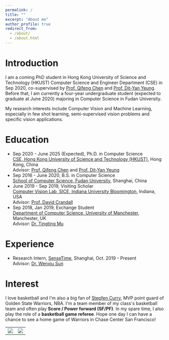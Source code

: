 ```yaml
---
permalink: /
title: ""
excerpt: "About me"
author_profile: true
redirect_from: 
  - /about/
  - /about.html
---
```


# Introduction

I am a coming PhD student in Hong Kong University of Science and Technology (HKUST) Computer Science and Engineer Department (CSE) in Sep 2020, co-supervised by [Prof. Qifeng Chen](https://cqf.io/) and [Prof. Dit-Yan Yeung](https://sites.google.com/view/dyyeung/home?authuser=0). Before that, I am currently a four-year undergraduate student (expected to graduate at June 2020) majoring in Computer Science in Fudan University.

My research interests include Computer Vision and Machine Learning, especially in few shot learning, semi-supervised vision problems and specific vision applications.



# Education

- Sep 2020 - June 2025 (Expected), Ph.D. in Computer Science
  <br /> [CSE, Hong Kong University of Science and Technology (HKUST)](https://www.cse.ust.hk/), Hong Kong, China
  <br /> Advisor: [Prof. Qifeng Chen](https://cqf.io/) and [Prof. Dit-Yan Yeung](https://sites.google.com/view/dyyeung/home?authuser=0)
- Sep 2016 - June 2020, B.S. in Computer Science
  <br /> [School of Computer Science, Fudan University](http://www.cs.fudan.edu.cn/), Shanghai, China
- June 2019 - Sep 2019, Visiting Scholar
  <br /> [Computer Vision Lab, SICE, Indiana University Bloomington](http://vision.soic.indiana.edu/), Indiana, USA
  <br /> Advisor: [Prof. David Crandall](https://www.cs.indiana.edu/~djcran/)
- Sep 2018, Jan 2019, Exchange Student
  <br /> [Department of Computer Science, University of Manchester](https://www.cs.manchester.ac.uk/), Manchester, UK
  <br /> Advisor: [Dr. Tingting Mu](https://personalpages.manchester.ac.uk/staff/tingting.mu/Site/About_Me.html)

# Experience

- Research Intern, [SenseTime](https://www.sensetime.com/), Shanghai, Oct. 2019 - Present
  <br />Advisor: [Dr. Wenxiu Sun](https://www.linkedin.com/in/wenxiu-sun-bb6b292b/?locale=de_DE)



# Interest

I love basketball and I'm also a big fan of [Stepfen Curry](https://zh.wikipedia.org/wiki/%E6%96%AF%E8%92%82%E8%8A%AC%C2%B7%E7%A7%91%E9%87%8C), MVP point guard of Golden State Warriors, NBA. I'm a team member of my class's basketball team and often play **Score / Power forward (SF/PF)**. In my spare time, I also play the role of a **basketball game referee**. Hope one day I can have a chance to see a home game of Warriors in Chase Center San Francisco!

<table>
<tr>
<td>
<a><img src="https://kaichen1998.github.io/images/about/1.jpg"></a>
</td>
<td>
<a><img src="https://kaichen1998.github.io/images/about/2.jpg"></a>
</td>
</tr>
</table>
